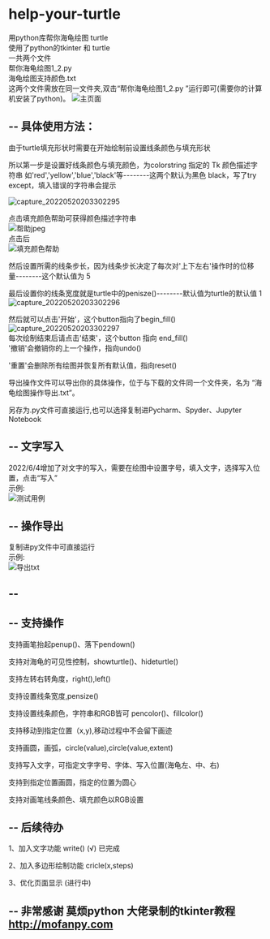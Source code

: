 # help-your-turtle
用python库帮你海龟绘图 turtle   
使用了python的tkinter 和 turtle   
一共两个文件  
帮你海龟绘图1_2.py  
海龟绘图支持颜色.txt   
这两个文件需放在同一文件夹,双击“帮你海龟绘图1_2.py ”运行即可(需要你的计算机安装了python)。
![主页面](https://user-images.githubusercontent.com/99422473/171906875-dad817d5-76af-473e-894c-3cc425710367.jpeg)
  
--
具体使用方法：   
-- 
由于turtle填充形状时需要在开始绘制前设置线条颜色与填充形状  

所以第一步是设置好线条颜色与填充颜色，为colorstring 指定的 Tk 颜色描述字符串 如'red','yellow','blue','black'等--------这两个默认为黑色 black，写了try except，填入错误的字符串会提示
  
![capture_20220520203302295](https://user-images.githubusercontent.com/99422473/169559854-4e1b4dd8-b217-471e-84e2-6d8833b7bc88.jpeg)  

点击填充颜色帮助可获得颜色描述字符串  
![帮助jpeg](https://user-images.githubusercontent.com/99422473/171919403-7e11f1b7-a3b6-4561-9b86-b36e7d838657.jpeg)  
点击后  
![填充颜色帮助](https://user-images.githubusercontent.com/99422473/171919573-61140070-6dd1-4b92-9135-78654dd7ee5b.jpeg)    

然后设置所需的线条步长，因为线条步长决定了每次对'上下左右'操作时的位移量--------这个默认值为 5  

最后设置你的线条宽度就是turtle中的penisze()--------默认值为turtle的默认值 1  
![capture_20220520203302296](https://user-images.githubusercontent.com/99422473/169560676-5dbf499b-dd14-48a2-84aa-d68f3750d198.jpeg)
  
 
然后就可以点击'开始'，这个button指向了begin_fill()   
![capture_20220520203302297](https://user-images.githubusercontent.com/99422473/169562313-1916074b-4d36-4176-9378-183162e50fd8.jpeg)  
每次绘制结束后请点击'结束'，这个button 指向 end_fill()   
'撤销'会撤销你的上一个操作，指向undo()

'重置'会删除所有绘图并恢复所有默认值，指向reset()  

导出操作文件可以导出你的具体操作，位于与下载的文件同一个文件夹，名为 “海龟绘图操作导出.txt”。  

另存为.py文件可直接运行,也可以选择复制进Pycharm、Spyder、Jupyter Notebook  

--
文字写入
--  
2022/6/4增加了对文字的写入，需要在绘图中设置字号，填入文字，选择写入位置，点击“写入”  
示例:  
![测试用例](https://user-images.githubusercontent.com/99422473/171907351-6f76c249-3c02-4629-9de7-e052fdc6f5de.jpeg)

-- 
操作导出
--
复制进py文件中可直接运行  
示例:  
![导出txt](https://user-images.githubusercontent.com/99422473/171907772-0edda284-45a5-4045-b212-44fa7832d643.jpeg)

--  
--  
--
支持操作
--
支持画笔抬起penup()、落下pendown()  
  
支持对海龟的可见性控制，showturtle()、hideturtle()  
  
支持左转右转角度，right(),left()  
  
支持设置线条宽度,pensize()  
  
支持设置线条颜色，字符串和RGB皆可 pencolor()、fillcolor()  
  
支持移动到指定位置（x,y),移动过程中不会留下画迹  
  
支持画圆，画弧，circle(value),circle(value,extent)  

支持写入文字，可指定文字字号、字体、写入位置(海龟左、中、右)  
  
支持到指定位置画圆，指定的位置为圆心

支持对画笔线条颜色、填充颜色以RGB设置
  
--
后续待办 
--

1、加入文字功能 write() (√) 已完成 
  
2、加入多边形绘制功能 cricle(x,steps)  
  
3、优化页面显示 (进行中)
  


--
非常感谢 莫烦python 大佬录制的tkinter教程 http://mofanpy.com
--
